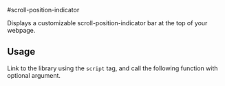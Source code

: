 #scroll-position-indicator

Displays a customizable scroll-position-indicator bar at the top of your webpage.

## Usage

Link to the library using the `script` tag, and call the following function with optional argument.
